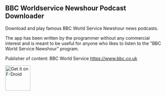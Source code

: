 BBC Worldservice Newshour Podcast Downloader
--------------------------------------------

Download and play famous BBC World Service Newshour news podcasts.

The app has been written by the programmer without any commercial interest and is meant to be useful for anyone who likes to listen to the "BBC World Service Newshour" program.

Publisher of content: BBC World Service https://www.bbc.co.uk

[<img src="https://fdroid.gitlab.io/artwork/badge/get-it-on.png"
     alt="Get it on F-Droid"
     height="80">](https://f-droid.org/packages/org.mfri.bbcworldservicenewshourdownloader/)
